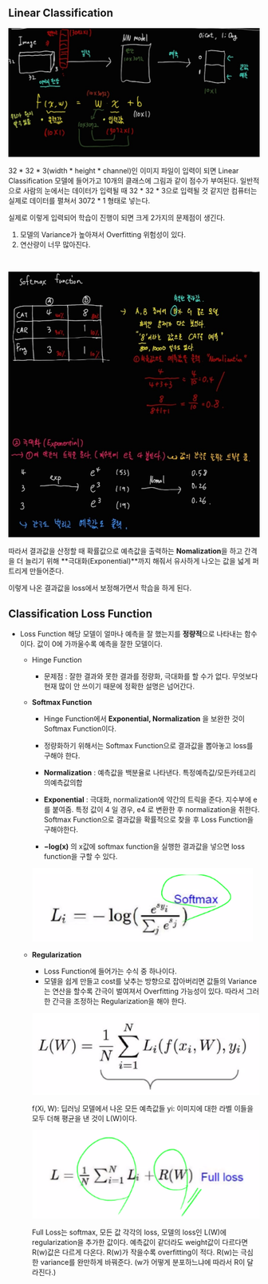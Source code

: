 ## Linear Classification

![LC1](./img/LC1.jpg)

32 * 32 * 3(width * height * channel)인 이미지 파일이 입력이 되면 Linear Classification 모델에 들어가고 10개의 클래스에 그림과 같이 점수가 부여된다. 일반적으로 사람의 눈에서는 데이터가 입력될 때 32 * 32 * 3으로 입력될 것 같지만 컴퓨터는 실제로 데이터를 펼쳐서 3072 * 1 형태로 넣는다.

실제로 이렇게 입력되어 학습이 진행이 되면 크게 2가지의 문제점이 생긴다. 
1. 모델의 Variance가 높아져서 Overfitting 위험성이 있다.
2. 연산량이 너무 많아진다.

<br>

![LC2](./img/LC2.jpg)

따라서 결과값을 산정할 때 확률값으로 예측값을 출력하는 **Nomalization**을 하고 간격을 더 늘리기 위해 **극대화(Exponential)**까지 해줘서 유사하게 나오는 값을 넓게 퍼트리게 만들어준다.

이렇게 나온 결과값을 loss에서 보정해가면서 학습을 하게 된다.

## Classification Loss Function
- Loss Function 
해당 모델이 얼마나 예측을 잘 했는지를 **정량적**으로 나타내는 함수이다. 값이 0에 가까울수록 예측을 잘한 모델이다.

    - Hinge Function
        - 문제점 : 잘한 결과와 못한 결과를 정량화, 극대화를 할 수가 없다. 무엇보다 현재 많이 안 쓰이기 때문에 정확한 설명은 넘어간다.

    - **Softmax Function**
        - Hinge Function에서 **Exponential, Normalization** 을 보완한 것이 Softmax Function이다.

        - 정량화하기 위해서는 Softmax Function으로 결과값을 뽑아놓고 loss를 구해야 한다.

        - **Normalization** : 예측값을 백분율로 나타낸다.
        특정예측값/모든카테고리의예측값의합

        - **Exponential** : 극대화, normalization에 약간의 트릭을 준다. 지수부에 e를 붙여줌.
        특정 값이 4 일 경우,
        e4 로 변환한 후 normalization을 취한다.
        Softmax Function으로 결과값을 확률적으로 찾을 후 Loss Function을 구해야한다.
        - **−log(x)** 의 x값에 softmax function을 실행한 결과값을 넣으면 loss function을 구할 수 있다.

        ![LF3](./img/LF3.png)

    - **Regularization**
        - Loss Function에 들어가는 수식 중 하나이다.
        - 모델을 쉽게 만들고 cost를 낮추는 방향으로 잡아버리면 값들의 Variance는 연산을 할수록 간극이 벌여져서 Overfitting 가능성이 있다. 따라서 그러한 간극을 조정하는 Regularization을 해야 한다.

        ![LF1](./img/LF1.png)

        f(Xi, W): 딥러닝 모델에서 나온 모든 예측값들
        yi: 이미지에 대한 라벨
        이들을 모두 더해 평균을 낸 것이 L(W)이다.
        
        ![LF2](./img/LF2.png)

        Full Loss는 softmax, 모든 값 각각의 loss, 모델의 loss인 L(W)에 regularization을 추가한 값이다.
        예측값이 같더라도 weight값이 다르다면 R(w)값은 다르게 다온다. R(w)가 작을수록 overfitting이 적다.
        R(w)는 극심한 variance를 완만하게 바꿔준다.
        (w가 어떻게 분포하느냐에 따라서 R이 달라진다.)